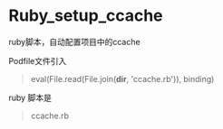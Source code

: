 # Ruby_setup_ccache
ruby脚本，自动配置项目中的ccache


Podfile文件引入 
> eval(File.read(File.join(__dir__, 'ccache.rb')), binding)

ruby 脚本是
> ccache.rb
